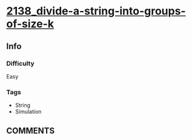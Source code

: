 # [2138_divide-a-string-into-groups-of-size-k](https://leetcode.com/problems/divide-a-string-into-groups-of-size-k/)

## Info

### Difficulty

Easy

### Tags

- String
- Simulation

## __COMMENTS__

> 
